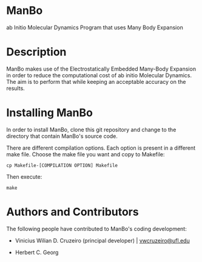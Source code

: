ManBo
=====

ab Initio Molecular Dynamics Program that uses Many Body Expansion

Description
===========

ManBo makes use of the Electrostatically Embedded Many-Body Expansion
in order to reduce the computational cost of ab initio Molecular
Dynamics. The aim is to perform that while keeping an acceptable
accuracy on the results.

Installing ManBo
================

In order to install ManBo, clone this git repository and change to
the directory that contain ManBo's source code.

There are different compilation options. Each option is present in
a different make file. Choose the make file you want and copy to
Makefile:


```
cp Makefile-[COMPILATION OPTION] Makefile
```

Then execute:

```
make
```

Authors and Contributors
========================

The following people have contributed to ManBo's coding development:

* Vinicius Wilian D. Cruzeiro (principal developer) | vwcruzeiro@ufl.edu

* Herbert C. Georg
